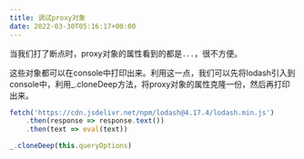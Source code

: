 ```yaml
---
title: 调试proxy对象
date: 2022-03-30T05:16:17+00:00
---
```


当我们打了断点时，proxy对象的属性看到的都是`...`，很不方便。

这些对象都可以在console中打印出来。利用这一点，我们可以先将lodash引入到console中，利用_.cloneDeep方法，将proxy对象的属性克隆一份，然后再打印出来。

```js
fetch('https://cdn.jsdelivr.net/npm/lodash@4.17.4/lodash.min.js')
    .then(response => response.text())
    .then(text => eval(text))
```

```js
_.cloneDeep(this.queryOptions)
```
